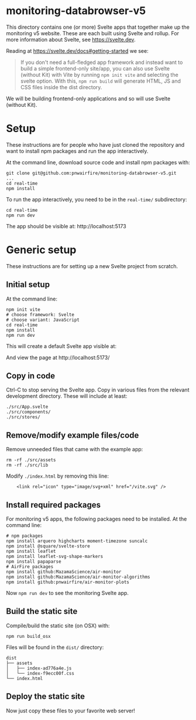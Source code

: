 # monitoring-databrowser-v5

This directory contains one (or more) Svelte apps that together make up the
monitoring v5 website. These are each built using Svelte and rollup. For
more information about Svelte, see https://svelte.dev.

Reading at https://svelte.dev/docs#getting-started we see:

> If you don't need a full-fledged app framework and instead want to build a
> simple frontend-only site/app, you can also use Svelte (without Kit) with Vite
> by running `npm init vite` and selecting the svelte option. With this,
> `npm run build` will generate HTML, JS and CSS files inside the dist directory.

We will be building frontend-only applications and so will use Svelte (without Kit).

# Setup

These instructions are for people who have just cloned the repository and want
to install npm packages and run the app interactively.

At the command line, download source code and install npm packages with:

```
git clone git@github.com:pnwairfire/monitoring-databrowser-v5.git
...
cd real-time
npm install
```

To run the app interactively, you need to be in the `real-time/`
subdirectory:

```
cd real-time
npm run dev
```

The app should be visible at: http://localhost:5173

# Generic setup

These instructions are for setting up a new Svelte project from scratch.

## Initial setup

At the command line:

```
npm init vite
# choose framework: Svelte
# choose variant: JavaScript
cd real-time
npm install
npm run dev
```

This will create a default Svelte app visible at:

And view the page at http://localhost:5173/

## Copy in code

Ctrl-C to stop serving the Svelte app. Copy in various files from the relevant development directory. These will include at least:

```
./src/App.svelte
./src/components/
./src/stores/
```

## Remove/modify example files/code

Remove unneeded files that came with the example app:

```
rm -rf ./src/assets
rm -rf ./src/lib
```

Modify `./index.html` by removing this line:

```
    <link rel="icon" type="image/svg+xml" href="/vite.svg" />
```

## Install required packages

For monitoring v5 apps, the following packages need to be installed. At the
command line:

```
# npm packages
npm install arquero highcharts moment-timezone suncalc
npm install @square/svelte-store
npm install leaflet
npm install leaflet-svg-shape-markers
npm install papaparse
# AirFire packages
npm install github:MazamaScience/air-monitor
npm install github:MazamaScience/air-monitor-algorithms
npm install github:pnwairfire/air-monitor-plots
```

Now `npm run dev` to see the monitoring Svelte app.

## Build the static site

Compile/build the static site (on OSX) with:

```
npm run build_osx
```

Files will be found in the `dist/` directory:

```
dist
├── assets
│   ├── index-ad776a4e.js
│   └── index-f9ecc00f.css
└── index.html
```

## Deploy the static site

Now just copy these files to your favorite web server!
